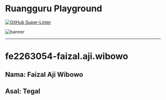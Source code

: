 # Ruangguru Playground

[![GitHub Super-Linter](https://github.com/ruang-guru/playground/workflows/Lint%20Code%20Base/badge.svg)](https://github.com/marketplace/actions/super-linter)

![banner](banner.png)

---

# fe2263054-faizal.aji.wibowo

## Nama: Faizal Aji Wibowo

## Asal: Tegal